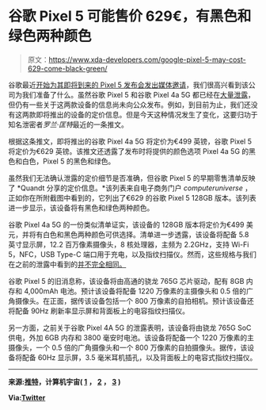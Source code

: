 # 谷歌 Pixel 5 可能售价 629€，有黑色和绿色两种颜色

> 原文：<https://www.xda-developers.com/google-pixel-5-may-cost-629-come-black-green/>

谷歌最近[开始为其即将到来的 Pixel 5 发布会发出媒体邀请](https://www.xda-developers.com/google-announce-new-chromecast-nest-speaker-pixel-5-4a-5g-september-30th/)，我们很高兴看到该公司为我们准备了什么。虽然谷歌 Pixel 5 和谷歌 Pixel 4a 5G 都已经在[大量泄露](https://www.xda-developers.com/google-pixel-5-leaks-online-again-but-under-pixel-5s-name/)，但仍有一些关于这两款设备的信息尚未向公众发布。例如，到目前为止，我们还没有这两款即将推出的设备的定价信息。但是今天这种情况发生了变化，这要归功于知名泄密者*罗兰·匡特*最近的一条推文。

根据这条推文，即将推出的谷歌 Pixel 4a 5G 将定价为€499 英镑，谷歌 Pixel 5 将定价为€629 英镑。该推文还透露了发布时将提供的颜色选项 Pixel 4a 5G 的黑色和白色，Pixel 5 的黑色和绿色。

虽然我们无法确认泄露的定价细节是否准确，但谷歌 Pixel 5 的早期零售清单反映了 *Quandt 分享的定价信息。*该列表来自电子商务门户 *computeruniverse* ，正如你在所附截图中看到的，它列出了€629 的谷歌 Pixel 5 128GB 版本。该列表进一步显示，该设备将有黑色和绿色两种颜色。

谷歌 Pixel 4a 5G 的一份类似清单证实，该设备的 128GB 版本将定价为€499 美元，并将有白色和黑色两种颜色可供选择。清单进一步透露，该设备将配备 5.8 英寸显示屏，12.2 百万像素摄像头，8 核处理器，主频为 2.2GHz，支持 Wi-Fi 5，NFC，USB Type-C 端口用于充电，以及指纹扫描仪。然而，这些规格与我们在之前的泄露中看到的[并不完全相同。](https://www.xda-developers.com/google-pixel-4a-5g-pixel-5-live-image-specs-leak/)

谷歌 Pixel 5 的旧消息称，该设备将由高通的骁龙 765G 芯片驱动，配有 8GB 内存和 4,000mAh 电池。预计该设备将配备 1220 万像素的主摄像头和 0.5 倍的广角摄像头。在正面，据传该设备包括一个 800 万像素的自拍相机。预计该设备还将配备 90Hz 刷新率显示屏和背面板上的电容指纹扫描仪。

另一方面，之前关于谷歌 Pixel 4A 5G 的泄露表明，该设备将由骁龙 765G SoC 供电，外加 6GB 内存和 3800 毫安时电池。该设备将配备一个 1220 万像素的主摄像头，一个 0.5 倍的广角摄像头和一个 800 万像素的自拍摄像头。据传，该设备将配备 60Hz 显示屏，3.5 毫米耳机插孔，以及背面板上的电容式指纹扫描仪。

* * *

**来源:[推特](https://twitter.com/rquandt/status/1308214916508254209)，计算机宇宙( [1](https://t.co/JMkPCBHZoq?amp=1) ， [2](https://t.co/iaznLXclGP?amp=1) ， [3](https://t.co/e0W1O2n8Zz?amp=1) )**

**Via:[Twitter](https://twitter.com/NilsAhrDE/status/1307958566893084673)**